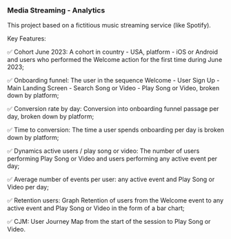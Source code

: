 ### Media Streaming - Analytics

This project based on a fictitious music streaming service (like Spotify).

Key Features:

✅ Cohort June 2023: A cohort in country - USA, platform -  iOS or Android and users who performed the Welcome action for the first time during June 2023;

✅ Onboarding funnel: The user in the sequence Welcome - User Sign Up - Main Landing Screen - Search Song or Video - Play Song or Video, broken down by platform;

✅ Conversion rate by day: Conversion into onboarding funnel passage per day, broken down by platform;

✅ Time to conversion: The time a user spends onboarding per day is broken down by platform;

✅ Dynamics active users / play song or video: The number of users performing Play Song or Video and users performing any active event per day;

✅ Average number of events per user: any active event and Play Song or Video per day;

✅ Retention users: Graph Retention of users from the Welcome event to any active event and Play Song or Video in the form of a bar chart;

✅ CJM: User Journey Map from the start of the session to Play Song or Video.